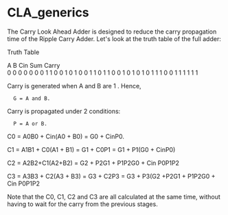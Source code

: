 # CLA_generics

The Carry Look Ahead Adder is designed to reduce the carry propagation time  of the Ripple Carry Adder. Let's look at the truth table of the full adder:

Truth Table

A           B            Cin                Sum     Carry     
0            0            0                    0            0
0            0            1                    1            0
0            1            0                    1            0
0            1            1                    0            1
1            0            0                    1            0
1            0            1                    0            1
1            1            0                    0            1
1            1            1                    1            1  

Carry is generated when A and B are 1 . Hence, 

      G = A and B. 

Carry is propagated under 2 conditions:

      P = A or B. 

C0 = A0B0 + Cin(A0 + B0)  = G0 + CinP0.  

C1 = A1B1 + C0(A1 + B1) = G1 + C0P1 = G1 + P1(G0 + CinP0) 

C2 = A2B2+C1(A2+B2) = G2 + P2G1 + P1P2G0 + Cin P0P1P2 

C3 = A3B3 + C2(A3 + B3) = G3 + C2P3 = G3 + P3(G2 +P2G1 + P1P2G0 + Cin P0P1P2      



Note that the C0, C1, C2 and C3 are all calculated at the same time, without having to wait for the carry from the previous stages.
